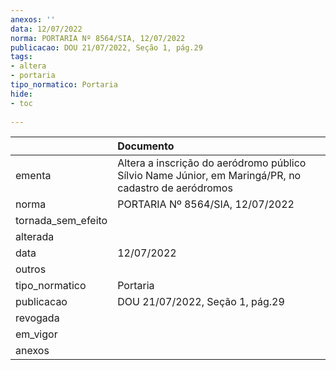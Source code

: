 ```yaml
---
anexos: ''
data: 12/07/2022
norma: PORTARIA Nº 8564/SIA, 12/07/2022
publicacao: DOU 21/07/2022, Seção 1, pág.29
tags:
- altera
- portaria
tipo_normatico: Portaria
hide: 
- toc 
 
---
```


|                    | Documento                                                                                            |
|:-------------------|:-----------------------------------------------------------------------------------------------------|
| ementa             | Altera a inscrição do aeródromo público Sílvio Name Júnior, em Maringá/PR, no cadastro de aeródromos |
| norma              | PORTARIA Nº 8564/SIA, 12/07/2022                                                                     |
| tornada_sem_efeito |                                                                                                      |
| alterada           |                                                                                                      |
| data               | 12/07/2022                                                                                           |
| outros             |                                                                                                      |
| tipo_normatico     | Portaria                                                                                             |
| publicacao         | DOU 21/07/2022, Seção 1, pág.29                                                                      |
| revogada           |                                                                                                      |
| em_vigor           |                                                                                                      |
| anexos             |                                                                                                      |